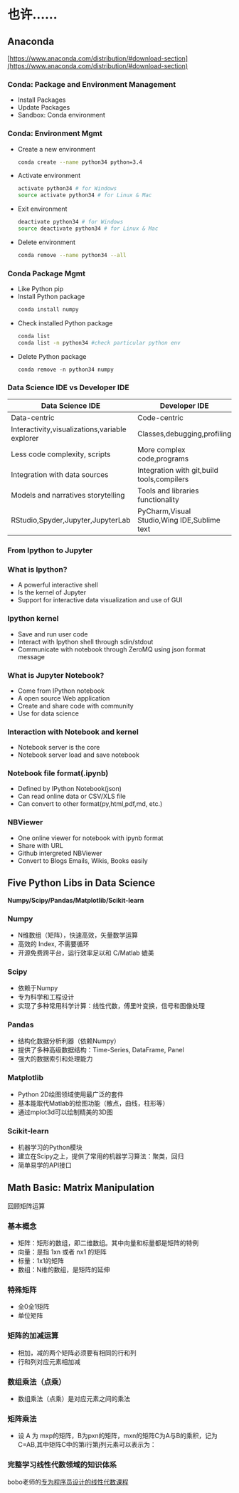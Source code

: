 # 也许……

## Anaconda
[https://www.anaconda.com/distribution/#download-section](https://www.anaconda.com/distribution/#download-section)

### Conda: Package and Environment Management
* Install Packages
* Update Packages
* Sandbox: Conda environment

### Conda: Environment Mgmt
* Create a new environment
  ```sh
  conda create --name python34 python=3.4
  ```
* Activate environment
  ```sh
  activate python34 # for Windows
  source activate python34 # for Linux & Mac
  ```
* Exit environment
  ```sh
  deactivate python34 # for Windows
  source deactivate python34 # for Linux & Mac
  ```
* Delete environment
  ```sh
  conda remove --name python34 --all
  ```

### Conda Package Mgmt
* Like Python pip
* Install Python package
  ```sh
  conda install numpy
  ```
* Check installed Python package
  ```sh
  conda list
  conda list -n python34 #check particular python env
  ```
* Delete Python package
  ```
  conda remove -n python34 numpy
  ```

### Data Science IDE vs Developer IDE
Data Science IDE | Developer IDE
-|-
Data-centric|Code-centric
Interactivity,visualizations,variable explorer|Classes,debugging,profiling
Less code complexity, scripts|More complex code,programs
Integration with data sources|Integration with git,build tools,compilers
Models and narratives storytelling|Tools and libraries functionality
RStudio,Spyder,Jupyter,JupyterLab|PyCharm,Visual Studio,Wing IDE,Sublime text

### From Ipython to Jupyter

### What is Ipython?
* A powerful interactive shell
* Is the kernel of Jupyter
* Support for interactive data visualization and use of GUI

### Ipython kernel
* Save and run user code
* Interact with Ipython shell through sdin/stdout
* Communicate with notebook through ZeroMQ using json format message

### What is Jupyter Notebook?
* Come from IPython notebook
* A open source Web application
* Create and share code with community
* Use for data science

### Interaction with Notebook and kernel
* Notebook server is the core
* Notebook server load and save notebook

### Notebook file format(.ipynb)
* Defined by IPython Notebook(json)
* Can read online data or CSV/XLS file
* Can convert to other format(py,html,pdf,md, etc.)

### NBViewer
* One online viewer for notebook with ipynb format
* Share with URL
* Github intergreted NBViewer
* Convert to Blogs Emails, Wikis, Books easily

## Five Python Libs in Data Science

**Numpy/Scipy/Pandas/Matplotlib/Scikit-learn**

### Numpy
* N维数组（矩阵），快速高效，矢量数学运算
* 高效的 Index, 不需要循环
* 开源免费跨平台，运行效率足以和 C/Matlab 媲美

### Scipy
* 依赖于Numpy
* 专为科学和工程设计
* 实现了多种常用科学计算：线性代数，傅里叶变换，信号和图像处理

### Pandas
* 结构化数据分析利器（依赖Numpy）
* 提供了多种高级数据结构：Time-Series, DataFrame, Panel
* 强大的数据索引和处理能力

### Matplotlib
* Python 2D绘图领域使用最广泛的套件
* 基本能取代Matlab的绘图功能（散点，曲线，柱形等）
* 通过mplot3d可以绘制精美的3D图

### Scikit-learn
* 机器学习的Python模块
* 建立在Scipy之上，提供了常用的机器学习算法：聚类，回归
* 简单易学的API接口

## Math Basic: Matrix Manipulation
回顾矩阵运算

### 基本概念
* 矩阵：矩形的数组，即二维数组。其中向量和标量都是矩阵的特例
* 向量：是指 1xn 或者 nx1 的矩阵
* 标量：1x1的矩阵
* 数组：N维的数组，是矩阵的延伸

### 特殊矩阵
* 全0全1矩阵
* 单位矩阵

### 矩阵的加减运算
* 相加，减的两个矩阵必须要有相同的行和列
* 行和列对应元素相加减

### 数组乘法（点乘）
* 数组乘法（点乘）是对应元素之间的乘法

### 矩阵乘法
* 设 A 为 mxp的矩阵，B为pxn的矩阵，mxn的矩阵C为A与B的乘积，记为C=AB,其中矩阵C中的第i行第j列元素可以表示为：

### 完整学习线性代数领域的知识体系
bobo老师的[专为程序员设计的线性代数课程](https://coding.imooc.com/class/260.html)